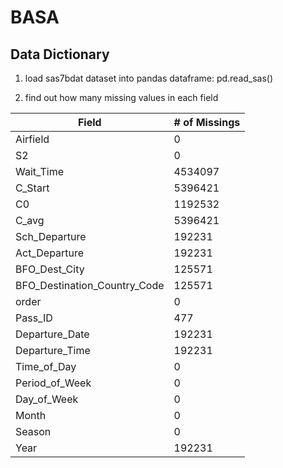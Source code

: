# BASA

Data Dictionary
---
1. load sas7bdat dataset into pandas dataframe: pd.read_sas()

2. find out how many missing values in each field


Field| # of Missings
---|---
Airfield |                             0
S2     |                               0
Wait_Time  |                     4534097
C_Start     |                    5396421
C0           |                   1192532
C_avg         |                  5396421
Sch_Departure  |                  192231
Act_Departure   |                 192231
BFO_Dest_City    |                125571
BFO_Destination_Country_Code |    125571
order                         |        0
Pass_ID                        |     477
Departure_Date                  | 192231
Departure_Time        |           192231
Time_of_Day            |               0
Period_of_Week          |              0
Day_of_Week              |             0
Month                     |            0
Season                     |           0
Year                        |     192231


